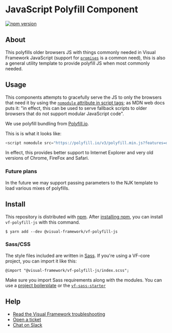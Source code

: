 # JavaScript Polyfill Component

[![npm version](https://badge.fury.io/js/%40visual-framework%2Fvf-polyfill-js.svg)](https://badge.fury.io/js/%40visual-framework%2Fvf-polyfill-js)

## About

This polyfills older browsers JS with things commonly needed in Visual Framework JavaScript (support for [`promises`](https://caniuse.com/#search=promises) is a common need), this is also a general utility template to provide polyfill JS when most commonly needed.

## Usage

This components attempts to gracefully serve the JS to only the browsers that need it by using the [`nomodule` attribute in script tags](https://developer.mozilla.org/en-US/docs/Web/HTML/Element/script#Attributes); as MDN web docs puts it: "in effect, this can be used to serve fallback scripts to older browsers that do not support modular JavaScript code".

We use polyfill bundling from [Polyfill.io](https://cdn.polyfill.io/v3/url-builder/).

This is is what it looks like:

```js
<script nomodule src="https://polyfill.io/v3/polyfill.min.js?features=default"></script>
```

In effect, this provides better support to Internet Explorer and very old versions of Chrome, FireFox and Safari.

### Future plans

In the future we may support passing parameters to the NJK template to load various mixes of polyfills.

## Install

This repository is distributed with [npm](https://www.npmjs.com/). After [installing npm](https://nodejs.org/), you can install `vf-polyfill-js` with this command.

```
$ yarn add --dev @visual-framework/vf-polyfill-js
```

### Sass/CSS

The style files included are written in [Sass](https://sass-lang.com/). If you're using a VF-core project, you can import it like this:

```
@import "@visual-framework/vf-polyfill-js/index.scss";
```

Make sure you import Sass requirements along with the modules. You can use a [project boilerplate](https://visual-framework.github.io/vf-core/building/) or the [`vf-sass-starter`](https://visual-framework.github.io/vf-core/components/vf-sass-starter/)

## Help

- [Read the Visual Framework troubleshooting](https://visual-framework.github.io/vf-welcome/troubleshooting/)
- [Open a ticket](https://github.com/visual-framework/vf-core/issues)
- [Chat on Slack](https://join.slack.com/t/visual-framework/shared_invite/enQtNDAxNzY0NDg4NTY0LWFhMjEwNGY3ZTk3NWYxNWVjOWQ1ZWE4YjViZmY1YjBkMDQxMTNlNjQ0N2ZiMTQ1ZTZiMGM4NjU5Y2E0MjM3ZGQ)
